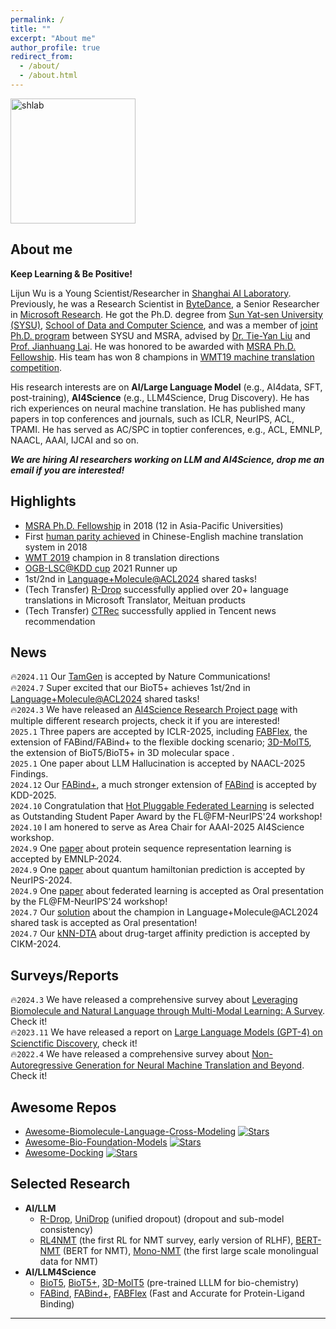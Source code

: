 ```yaml
---
permalink: /
title: ""
excerpt: "About me"
author_profile: true
redirect_from: 
  - /about/
  - /about.html
---
```


<img src="https://apeterswu.github.io/images/shlab.png" alt="shlab"  width="200">

About me
------
<strong>Keep Learning & Be Positive!</strong>

Lijun Wu is a Young Scientist/Researcher in [Shanghai AI Laboratory](https://www.shlab.org.cn/). Previously, he was a Research Scientist in [ByteDance](https://www.bytedance.com/en/), a Senior Researcher in [Microsoft Research](https://www.microsoft.com/en-us/research/lab/microsoft-research-ai-for-science/). 
He got the Ph.D. degree from [Sun Yat-sen University (SYSU)](http://www.sysu.edu.cn/2012/en/index.htm), [School of Data and Computer Science](http://sdcs.sysu.edu.cn/), and was a member of [joint Ph.D. program](https://www.msra.cn/zh-cn/connections/academic-programs/joint-phd) between SYSU and MSRA, advised by [Dr. Tie-Yan Liu](https://www.microsoft.com/en-us/research/people/tyliu/) and [Prof. Jianhuang Lai](http://sdcs.sysu.edu.cn/content/2498). He was honored to be awarded with [MSRA Ph.D. Fellowship](https://www.microsoft.com/en-us/research/academic-program/fellowships-microsoft-research-asia/#!fellows). His team has won 8 champions in [WMT19 machine translation competition](http://matrix.statmt.org/?metric%5Bid%5D=5&mode=bestn&test_set%5Bid%5D=27). 

His research interests are on **AI/Large Language Model** (e.g., AI4data, SFT, post-training), **AI4Science** (e.g., LLM4Science, Drug Discovery). He has rich experiences on neural machine translation. He has published many papers in top conferences and journals, such as ICLR, NeurIPS, ACL, TPAMI. He has served as AC/SPC in toptier conferences, e.g., ACL, EMNLP, NAACL, AAAI, IJCAI and so on.

<!-- You can also refer to the [Microsoft Page](https://www.microsoft.com/en-us/research/people/lijuwu/). -->

***We are hiring AI researchers working on LLM and AI4Science, drop me an email if you are interested!***
<!-- **Feel free to contact for possible collobaration! I am always looking for highly self-motivated research interns.** -->


Highlights
------
* [MSRA Ph.D. Fellowship]((https://www.microsoft.com/en-us/research/academic-program/fellowships-microsoft-research-asia/#!fellows)) in 2018 (12 in Asia-Pacific Universities)
* First [human parity achieved](https://news.microsoft.com/en-nz/2018/03/16/microsoft-reaches-a-historic-milestone-using-ai-to-match-human-performance-in-translating-news-from-chinese-to-english/) in Chinese-English machine translation system in 2018 
* [WMT 2019]((http://matrix.statmt.org/?metric%5Bid%5D=5&mode=bestn&test_set%5Bid%5D=27)) champion in 8 translation directions
* [OGB-LSC@KDD cup]((https://ogb.stanford.edu/kddcup2021/results/#final_pcqm4m)) 2021 Runner up
* 1st/2nd in [Language+Molecule@ACL2024]((https://language-plus-molecules.github.io/#leaderboard)) shared tasks!
* (Tech Transfer) [R-Drop](https://proceedings.neurips.cc/paper_files/paper/2021/file/5a66b9200f29ac3fa0ae244cc2a51b39-Paper.pdf) successfully applied over 20+ language translations in Microsoft Translator, Meituan products
* (Tech Transfer) [CTRec](https://dl.acm.org/doi/abs/10.1145/3580305.3599798) successfully applied in Tencent news recommendation


<!-- ------ -->

News
------
🔥<code>2024.11</code> Our [TamGen](https://www.nature.com/articles/s41467-024-53632-4) is accepted by Nature Communications! <br>
🔥<code>2024.7</code> Super excited that our BioT5+ achieves 1st/2nd in [Language+Molecule@ACL2024](https://language-plus-molecules.github.io/#leaderboard) shared tasks! <br>
🔥<code>2024.3</code> We have released an [AI4Science Research Project page](https://ai4sci-research.github.io/) with multiple different research projects, check it if you are interested! <br>
<code>2025.1</code> Three papers are accepted by ICLR-2025, including [FABFlex](), the extension of FABind/FABind+ to the flexible docking scenario; [3D-MolT5](https://arxiv.org/pdf/2406.05797), the extension of BioT5/BioT5+ in 3D molecular space . <br>
<code>2025.1</code> One paper about LLM Hallucination is accepted by NAACL-2025 Findings. <br>
<code>2024.12</code> Our [FABind+](https://arxiv.org/abs/2402.17810), a much stronger extension of [FABind](https://openreview.net/pdf?id=PnWakgg1RL) is accepted by KDD-2025. <br>
<code>2024.10</code> Congratulation that [Hot Pluggable Federated Learning](https://openreview.net/pdf?id=FazIrAXoM6) is selected as Outstanding Student Paper Award by the FL@FM-NeurIPS'24 workshop! <br>
<code>2024.10</code> I am honered to serve as Area Chair for AAAI-2025 AI4Science workshop. <br>
<code>2024.9</code> One [paper](https://aclanthology.org/2024.emnlp-main.104/) about protein sequence representation learning is accepted by EMNLP-2024. <br>
<code>2024.9</code> One [paper](https://arxiv.org/abs/2406.03794) about quantum hamiltonian prediction is accepted by NeurIPS-2024. <br>
<code>2024.9</code> One [paper](https://openreview.net/pdf?id=FazIrAXoM6) about federated learning is accepted as Oral presentation by the FL@FM-NeurIPS'24 workshop! <br>
<code>2024.7</code> Our [solution](https://aclanthology.org/2024.langmol-1.6/) about the champion in Language+Molecule@ACL2024 shared task is accepted as Oral presentation! <br>
<code>2024.7</code> Our [kNN-DTA](https://arxiv.org/abs/2407.15202) about drug-target affinity prediction is accepted by CIKM-2024. <br>
<!-- <code>2024.6</code> I am honered to serve as SPC for AAAI-2025. <br>
<code>2024.6</code> The [slides](https://liip.kust.edu.cn/yssnlp/date.html) of my talk on LLM4Science when attening YSSNLP 2024 is released. <br>
<code>2024.5</code> Our [BioT5+](https://arxiv.org/abs/2402.17810) is accepted by ACL-2024 Findings. <br>
<code>2024.5</code> I'll attend [YSSNLP 2024](https://liip.kust.edu.cn/yssnlp/yssnlp.html) on 06.16 to give a talk about LLM4Science.<br>
<code>2024.5</code> I am honered to serve as Area Chair for ICML-2024 AI4Science workshop. <br>
<code>2024.5</code> I am honered to serve as Area Chair for ACL-2024 Language and Molecules workshop. <br>
<code>2024.5</code> I am honered to serve as Area Chair for EMNLP-2024. <br>
<code>2024.4</code> Our [FABind+](https://arxiv.org/abs/2402.17810), a much stronger extension of [FABind](https://openreview.net/pdf?id=PnWakgg1RL) is released. <br>
<code>2024.3</code> Our [BioT5+](https://arxiv.org/abs/2402.17810), a much stronger extension of [BioT5](https://arxiv.org/pdf/2310.07276.pdf) is released. <br>
<code>2024.2</code> I am honered to give a talk about the LLM in Science Discovery at [AGI Leap Summit 2024](https://superagi.com/agi-leap-summit/#best?utm_source=superagi&utm_medium=email&utm_campaign=177127&ext_user_id=525f5fc2&ctrkid=28e3670e31c). <br> -->
<!-- <code>2024.2</code> One [paper](https://ieeexplore.ieee.org/document/10453595) is accepted by TPAMI-2024. <br>
<code>2024.1</code> I am servering as Area Chair for IEEE-CAI-2024. <br>  -->
<!-- <code>2023.10</code> Our [BioT5](https://arxiv.org/pdf/2310.07276.pdf) (pre-trained large language model for bio-chemistry) is accepted by EMNLP-2023. <br> 
<code>2023.9</code> Our [FABind](https://openreview.net/pdf?id=PnWakgg1RL) (Fast and Accurate for Protein-Ligand Binding) is accepted by NeurIPS-2023! <br>  -->
<!-- <code>2023.9</code> I am servering as Area Chair for COLING-2023. <br> 
<code>2023.6</code> I am servering as Area Chair for EMNLP-2023. <br> -->
<!-- 05/2023 Two papers are accepted by ACL-2023. <br> -->
<!-- 05/2023 Three papers are accepted by KDD-2023. <br> -->
<!-- 01/2023 I am serving as Area Chair for ACL-2023. <br>
01/2023 Three papers are accepted by ICLR-2023. <br> -->
<!-- 11/25/2022  [Our R$^2$-DDI]() about Drug-Drug Interaction (DDI) is accepted by Briefings in Bioinformatics. <br>
11/19/2022  [Our AMOM]() about NAT training and [one paper]() about retrosynthesis prediction are accepted by AAAI-2023. <br>
10/15/2022  [Our DMCG](https://arxiv.org/pdf/2202.01356.pdf) about molecule conformation generation is accepted by TMLR. <br>
10/07/2022  [Our JANUS]() about NAT&AT training and [one paper]() about temporal sequence generation are accepted by EMNLP-2022. <br> -->
<!-- 09/01/2022  [Our SPRoBERTa](https://academic.oup.com/bib/advance-article/doi/10.1093/bib/bbac401/6711410?guestAccessKey=73c90cc4-a12f-4ef4-b241-3a6afc51b80b) about protein pre-training is accepted by Briefings in Binformactics. <br> -->
<!-- 06/18/2022  [One paper](https://arxiv.org/abs/2207.08806) about Unified 2D and 3D molecule pretraining and [one paper](https://arxiv.org/abs/2206.11477) about retrosythetic prediction are accepted by KDD-2022. <br>
05/20/2022  We summarize a comprehensive survey on Non-Autoregressive Generation, check [here](https://arxiv.org/pdf/2204.09269.pdf)! <br> -->
<!-- 05/09/2022  Our [Masked Contrastive Representation Learning for RL](https://ieeexplore.ieee.org/document/9779589) is accepted by IEEE TPAMI-2022. <br> -->
<!-- 05/05/2022  [One paper](https://ieeexplore.ieee.org/document/9783103) about Multimodal Sentiment Analysis is accepted by IEEE TASLP-2022. <br>
02/01/2022  Our [Multi-teacher distillation with one single model](https://ieeexplore.ieee.org/abstract/document/9722996/) about NMT is accepted by IEEE TASLP-2022. <br>
01/24/2022  [One paper](https://openreview.net/forum?id=pz1euXohm4H) about sequence generation is accepted by ICLR-2022. <br> -->
<!-- 09/30/2021  [One paper](https://www.microsoft.com/en-us/research/people/lijuwu/my-publications/) about Video Question Answering is accepted by NeurIPS-2021. <br> -->
<!-- 09/30/2021  Our paper [R-Drop](https://arxiv.org/pdf/2106.14448.pdf) is accepted by NeurIPS-2021. <br> -->
<!-- 09/18/2021  [One paper](https://www.sciencedirect.com/science/article/abs/pii/S0925231221013990) about [Multimodal Sentiment Analysis](https://www.sciencedirect.com/science/article/abs/pii/S0925231221013990) is accepted by Neurocomputing. <br> -->
<!-- 08/27/2021  One paper about [Multimodal EHR data](https://arxiv.org/pdf/2110.15763.pdf) for medical prediction is accepted by EMNLP-2021. <br> -->
<!-- 06/30/2021  Our paper [R-Drop](https://arxiv.org/pdf/2106.14448.pdf) is relased with [code](https://github.com/dropreg/R-Drop). <br> -->
<!-- 05/09/2021  [One paper](/publication/2021_icml_temp_cor) about seqeunce learning is accepted by ICML-2021. <br> -->
<!-- 03/11/2021  Our paper "[UniDrop](/publication/2021_naacl_unidrop)" is accepted by NAACL-2021. <br> -->
<!-- 01/14/2021  Our paper "[IOT](/publication/2021_iclr_iot)" is accepted by ICLR-2021. <br> -->

Surveys/Reports
------
🔥<code>2024.3</code> We have released a comprehensive survey about [Leveraging Biomolecule and Natural Language through Multi-Modal Learning: A Survey](https://arxiv.org/abs/2403.01528). Check it! <br>
🔥<code>2023.11</code> We have released a report on [Large Language Models (GPT-4) on Scienctific Discovery](https://arxiv.org/pdf/2311.07361.pdf), check it! <br>
🔥<code>2022.4</code> We have released a comprehensive survey about [Non-Autoregressive Generation for Neural Machine Translation and Beyond](https://arxiv.org/pdf/2204.09269.pdf). Check it! <br>

Awesome Repos
------
* [Awesome-Biomolecule-Language-Cross-Modeling](https://github.com/QizhiPei/Awesome-Biomolecule-Language-Cross-Modeling) [![Stars](https://img.shields.io/github/stars/QizhiPei/Awesome-Biomolecule-Language-Cross-Modeling?color=yellow&style=social)](https://github.com/QizhiPei/Awesome-Biomolecule-Language-Cross-Modeling)
* [Awesome-Bio-Foundation-Models](https://github.com/apeterswu/Awesome-Bio-Foundation-Models) [![Stars](https://img.shields.io/github/stars/apeterswu/Awesome-Bio-Foundation-Models?color=yellow&style=social)](https://github.com/apeterswu/Awesome-Bio-Foundation-Models)
* [Awesome-Docking](https://github.com/KyGao/awesome-docking) [![Stars](https://img.shields.io/github/stars/KyGao/awesome-docking?color=yellow&style=social)](https://github.com/KyGao/awesome-docking)

Selected Research
------
* **AI/LLM**
  * [R-Drop](https://arxiv.org/pdf/2106.14448.pdf), [UniDrop](https://aclanthology.org/2021.naacl-main.302.pdf) (unified dropout) (dropout and sub-model consistency)
  * [RL4NMT](http://aclweb.org/anthology/D18-1397) (the first RL for NMT survey, early version of RLHF), [BERT-NMT](https://openreview.net/pdf?id=Hyl7ygStwB) (BERT for NMT), [Mono-NMT](https://www.aclweb.org/anthology/D19-1430.pdf) (the first large scale monolingual data for NMT)
  <!-- * [UniDrop](https://aclanthology.org/2021.naacl-main.302.pdf) (unified dropout) -->
  <!-- * [JANUS](https://aclanthology.org/2022.emnlp-main.550/) (NAT&AT consistency) -->
  <!-- * [R^2-DDI]() (drug-drug interaction consistency) -->
  <!-- * [C^2-Rec](https://arxiv.org/pdf/2112.06668.pdf) (recommendation consistency) -->
* **AI/LLM4Science**
  * [BioT5](https://arxiv.org/pdf/2310.07276.pdf), [BioT5+](https://arxiv.org/abs/2402.17810), [3D-MolT5](https://arxiv.org/pdf/2406.05797) (pre-trained LLLM for bio-chemistry)
  * [FABind](https://openreview.net/pdf?id=PnWakgg1RL), [FABind+](https://arxiv.org/pdf/2403.20261), [FABFlex]() (Fast and Accurate for Protein-Ligand Binding)
  <!-- * [AbGNN](https://www.biorxiv.org/content/biorxiv/early/2022/11/17/2022.11.14.516404.full.pdf) (pre-training for antibody design) -->
  <!-- * [R^2-DDI]() (drug-drug interaction consistency) -->
  <!-- * [C^2-Rec](https://arxiv.org/pdf/2112.06668.pdf) (recommendation consistency) -->
<!-- * **Drug Discovery** -->
  <!-- * [SPRoBERTa](https://academic.oup.com/bib/advance-article/doi/10.1093/bib/bbac401/6711410?guestAccessKey=73c90cc4-a12f-4ef4-b241-3a6afc51b80b) (local fragment-based protein pre-training) -->
  <!-- * [R^2-DDI]() (drug-drug interaction consistency) -->
  <!-- * [FABind](https://openreview.net/pdf?id=PnWakgg1RL) (Fast and Accurate for Protein-Ligand Binding) -->
  <!-- * [DMCG](https://arxiv.org/pdf/2202.01356.pdf) (direct molecular conformation generation) -->
  <!-- * [BioT5](https://arxiv.org/pdf/2310.07276.pdf) (pre-trained large language model for bio-chemistry) -->
  <!-- * [SMT-DTA](https://arxiv.org/pdf/2206.09818.pdf) (semi-supervised drug-target affinity prediction) -->
  <!-- * [AbGNN](https://www.biorxiv.org/content/biorxiv/early/2022/11/17/2022.11.14.516404.full.pdf) (pre-training for antibody design) -->
<!-- * **Neural Machine Translation** -->
  <!-- * [RL4NMT](http://aclweb.org/anthology/D18-1397) (the first RL for NMT survey) -->
  <!-- * [NAT beyond](https://arxiv.org/pdf/2204.09269.pdf) (a comprehensive study of NAT and beyond) -->
  <!-- * [BERT-NMT](https://openreview.net/pdf?id=Hyl7ygStwB) (BERT for NMT)  -->
  <!-- * [ANMT](http://proceedings.mlr.press/v95/wu18a/wu18a.pdf) (adversarial NMT) -->
  <!-- * [SCA](https://arxiv.org/pdf/1905.10523.pdf) (soft contextual data augmentation) -->
  <!-- * [Mono-NMT](https://www.aclweb.org/anthology/D19-1430.pdf) (large scale monolingual data for NMT) -->

------

<div style="width: 250px; margin: auto;">
		<script type="text/javascript" id="clustrmaps" src="//cdn.clustrmaps.com/map_v2.js?cl=ffffff&w=a&t=tt&d=DqbbzWwcRTMYjO1e01t5kB_HHvBm_7eWoxdlOK1UCuo"></script>
</div>